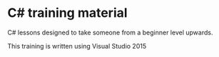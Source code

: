 # C# training material
C# lessons designed to take someone from a beginner level upwards.

This training is written using Visual Studio 2015

